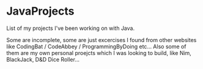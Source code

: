 # JavaProjects
List of my projects I've been working on with Java.

Some are incomplete, some are just excercises I found from other websites like CodingBat / CodeAbbey / ProgrammingByDoing etc...
Also some of them are my own personal proejcts which I was looking to build, like Nim, BlackJack, D&D Dice Roller...
